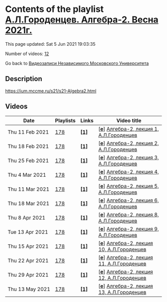# Contents of the playlist [А.Л.Городенцев. Алгебра-2. Весна 2021г.](https://www.youtube.com/playlist?list=PLp9ABVh6_x4FFlGgv933YanQOPRMBntix)

This page updated: Sat 5 Jun 2021 19:03:35

Number of videos: [12](#videos)

Go back to [Видеозаписи Независимого Московского Университета](../README.md)

## Description

<https://ium.mccme.ru/s21/s21-Algebra2.html>

## Videos

|Date|Playlists|Links|Video title|
|---|---|---|---|
| Thu&nbsp;11&nbsp;Feb&nbsp;2021 | [178](../playlists/178 "А.Л.Городенцев. Алгебра-2. Весна 2021г.") | [**[1]**](https://ium.mccme.ru/s21/s21-Algebra2.html) | [[**e**](https://studio.youtube.com/video/mfuGdUb90Ns/edit "Edit")] [Алгебра-2, лекция 1, А.Л.Городенцев](https://www.youtube.com/watch?v=mfuGdUb90Ns&list=PLp9ABVh6_x4FFlGgv933YanQOPRMBntix "https://ium.mccme.ru/s21/s21-Algebra2.html") |
| Thu&nbsp;18&nbsp;Feb&nbsp;2021 | [178](../playlists/178 "А.Л.Городенцев. Алгебра-2. Весна 2021г.") | [**[1]**](https://ium.mccme.ru/s21/s21-Algebra2.html) | [[**e**](https://studio.youtube.com/video/OAB1dBqawTM/edit "Edit")] [Алгебра-2, лекция 2, А.Л.Городенцев](https://www.youtube.com/watch?v=OAB1dBqawTM&list=PLp9ABVh6_x4FFlGgv933YanQOPRMBntix "https://ium.mccme.ru/s21/s21-Algebra2.html") |
| Thu&nbsp;25&nbsp;Feb&nbsp;2021 | [178](../playlists/178 "А.Л.Городенцев. Алгебра-2. Весна 2021г.") | [**[1]**](https://ium.mccme.ru/s21/s21-Algebra2.html) | [[**e**](https://studio.youtube.com/video/FkRg5-BokJk/edit "Edit")] [Алгебра-2, лекция 3, А.Л.Городенцев](https://www.youtube.com/watch?v=FkRg5-BokJk&list=PLp9ABVh6_x4FFlGgv933YanQOPRMBntix "https://ium.mccme.ru/s21/s21-Algebra2.html") |
| Thu&nbsp;4&nbsp;Mar&nbsp;2021 | [178](../playlists/178 "А.Л.Городенцев. Алгебра-2. Весна 2021г.") | [**[1]**](https://ium.mccme.ru/s21/s21-Algebra2.html) | [[**e**](https://studio.youtube.com/video/E1jelEaoWFE/edit "Edit")] [Алгебра-2, лекция 4, А.Л.Городенцев](https://www.youtube.com/watch?v=E1jelEaoWFE&list=PLp9ABVh6_x4FFlGgv933YanQOPRMBntix "https://ium.mccme.ru/s21/s21-Algebra2.html") |
| Thu&nbsp;11&nbsp;Mar&nbsp;2021 | [178](../playlists/178 "А.Л.Городенцев. Алгебра-2. Весна 2021г.") | [**[1]**](https://ium.mccme.ru/s21/s21-Algebra2.html) | [[**e**](https://studio.youtube.com/video/2SmEWNAG7Nc/edit "Edit")] [Алгебра-2, лекция 5, А.Л.Городенцев](https://www.youtube.com/watch?v=2SmEWNAG7Nc&list=PLp9ABVh6_x4FFlGgv933YanQOPRMBntix "https://ium.mccme.ru/s21/s21-Algebra2.html") |
| Thu&nbsp;18&nbsp;Mar&nbsp;2021 | [178](../playlists/178 "А.Л.Городенцев. Алгебра-2. Весна 2021г.") | [**[1]**](https://ium.mccme.ru/s21/s21-Algebra2.html) | [[**e**](https://studio.youtube.com/video/QGStaG_-PUQ/edit "Edit")] [Алгебра-2, лекция 6, А.Л.Городенцев](https://www.youtube.com/watch?v=QGStaG_-PUQ&list=PLp9ABVh6_x4FFlGgv933YanQOPRMBntix "https://ium.mccme.ru/s21/s21-Algebra2.html") |
| Thu&nbsp;8&nbsp;Apr&nbsp;2021 | [178](../playlists/178 "А.Л.Городенцев. Алгебра-2. Весна 2021г.") | [**[1]**](https://ium.mccme.ru/s21/s21-Algebra2.html) | [[**e**](https://studio.youtube.com/video/hm_0xXbnpEQ/edit "Edit")] [Алгебра-2, лекция 8, А.Л.Городенцев](https://www.youtube.com/watch?v=hm_0xXbnpEQ&list=PLp9ABVh6_x4FFlGgv933YanQOPRMBntix "https://ium.mccme.ru/s21/s21-Algebra2.html") |
| Tue&nbsp;13&nbsp;Apr&nbsp;2021 | [178](../playlists/178 "А.Л.Городенцев. Алгебра-2. Весна 2021г.") | [**[1]**](https://ium.mccme.ru/s21/s21-Algebra2.html) | [[**e**](https://studio.youtube.com/video/gEztLFJAxZ8/edit "Edit")] [Алгебра-2, лекция 9, А.Л.Городенцев](https://www.youtube.com/watch?v=gEztLFJAxZ8&list=PLp9ABVh6_x4FFlGgv933YanQOPRMBntix "https://ium.mccme.ru/s21/s21-Algebra2.html") |
| Thu&nbsp;15&nbsp;Apr&nbsp;2021 | [178](../playlists/178 "А.Л.Городенцев. Алгебра-2. Весна 2021г.") | [**[1]**](https://ium.mccme.ru/s21/s21-Algebra2.html) | [[**e**](https://studio.youtube.com/video/MxtUM1iD94w/edit "Edit")] [Алгебра-2, лекция 10, А.Л.Городенцев](https://www.youtube.com/watch?v=MxtUM1iD94w&list=PLp9ABVh6_x4FFlGgv933YanQOPRMBntix "https://ium.mccme.ru/s21/s21-Algebra2.html") |
| Thu&nbsp;22&nbsp;Apr&nbsp;2021 | [178](../playlists/178 "А.Л.Городенцев. Алгебра-2. Весна 2021г.") | [**[1]**](https://ium.mccme.ru/s21/s21-Algebra2.html) | [[**e**](https://studio.youtube.com/video/40l4jRRcV50/edit "Edit")] [Алгебра-2, лекция 11, А.Л.Городенцев](https://www.youtube.com/watch?v=40l4jRRcV50&list=PLp9ABVh6_x4FFlGgv933YanQOPRMBntix "https://ium.mccme.ru/s21/s21-Algebra2.html") |
| Thu&nbsp;29&nbsp;Apr&nbsp;2021 | [178](../playlists/178 "А.Л.Городенцев. Алгебра-2. Весна 2021г.") | [**[1]**](https://ium.mccme.ru/s21/s21-Algebra2.html) | [[**e**](https://studio.youtube.com/video/IfKAiKYo8-w/edit "Edit")] [Алгебра-2, лекция 12, А.Л.Городенцев](https://www.youtube.com/watch?v=IfKAiKYo8-w&list=PLp9ABVh6_x4FFlGgv933YanQOPRMBntix "https://ium.mccme.ru/s21/s21-Algebra2.html") |
| Thu&nbsp;13&nbsp;May&nbsp;2021 | [178](../playlists/178 "А.Л.Городенцев. Алгебра-2. Весна 2021г.") | [**[1]**](https://ium.mccme.ru/s21/s21-Algebra2.html) | [[**e**](https://studio.youtube.com/video/s5L9aMAN_6s/edit "Edit")] [Алгебра-2, лекция 13, А.Л.Городенцев](https://www.youtube.com/watch?v=s5L9aMAN_6s&list=PLp9ABVh6_x4FFlGgv933YanQOPRMBntix "https://ium.mccme.ru/s21/s21-Algebra2.html") |
